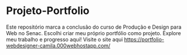 # Projeto-Portfolio
Este repositório marca a conclusão do curso de Produção e Design para Web no Senac. Escolhi criar meu próprio portfólio como projeto. Explore meu trabalho e progresso aqui! Visite o site aqui https://portfolio-webdesigner-camila.000webhostapp.com/
